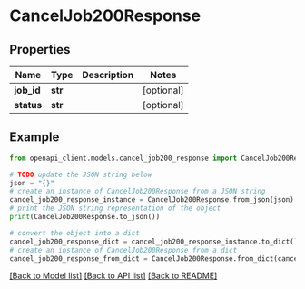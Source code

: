 # CancelJob200Response


## Properties

| Name       | Type    | Description | Notes      |
| ---------- | ------- | ----------- | ---------- |
| **job_id** | **str** |             | [optional] |
| **status** | **str** |             | [optional] |

## Example

```python
from openapi_client.models.cancel_job200_response import CancelJob200Response

# TODO update the JSON string below
json = "{}"
# create an instance of CancelJob200Response from a JSON string
cancel_job200_response_instance = CancelJob200Response.from_json(json)
# print the JSON string representation of the object
print(CancelJob200Response.to_json())

# convert the object into a dict
cancel_job200_response_dict = cancel_job200_response_instance.to_dict()
# create an instance of CancelJob200Response from a dict
cancel_job200_response_from_dict = CancelJob200Response.from_dict(cancel_job200_response_dict)
```
[[Back to Model list]](../README.md#documentation-for-models) [[Back to API list]](../README.md#documentation-for-api-endpoints) [[Back to README]](../README.md)
